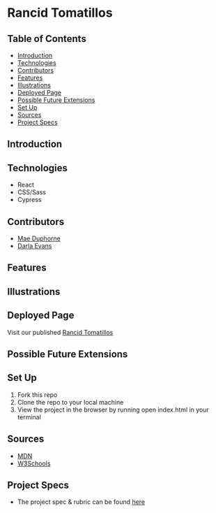 # Rancid Tomatillos

## Table of Contents
  - [Introduction](##Introduction)
  - [Technologies](##Technologies)
  - [Contributors](##Contributors)
  - [Features](##Features)
  - [Illustrations](##Illustrations)
  - [Deployed Page](##Deployed-Page)
  - [Possible Future Extensions](##Possible-Future-Extensions)
  - [Set Up](##Set-Up)
  - [Sources](##Sources)
  - [Project Specs](##Project-Specs)

## Introduction



## Technologies
  - React
  - CSS/Sass
  - Cypress

## Contributors
  - [Mae Duphorne](https://github.com/maeduphorne)
  - [Darla Evans](https://github.com/darlaevans2000)

## Features

  

## Illustrations



## Deployed Page

Visit our published [Rancid Tomatillos]()

## Possible Future Extensions


## Set Up

1. Fork this repo  
2. Clone the repo to your local machine
3. View the project in the browser by running open index.html in your terminal


## Sources
  - [MDN](http://developer.mozilla.org/en-US/)
  - [W3Schools](https://www.w3schools.com/)

## Project Specs
  - The project spec & rubric can be found [here](https://frontend.turing.edu/projects/module-3/rancid-tomatillos-v3.html)
